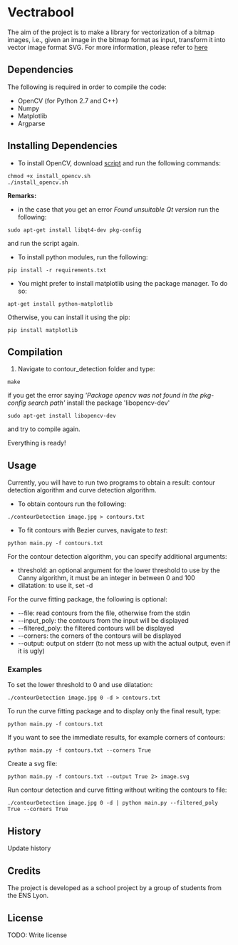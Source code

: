# Vectrabool

The aim of the project is to make a library for vectorization of a bitmap images, i.e., given an image in the bitmap format as input, transform it into vector image format SVG.
For more information, please refer to <a href='https://vladan-jovicic.github.io/Vec-Lib'>here</a>

## Dependencies

The following is required in order to compile the code:
- OpenCV (for Python 2.7 and C++)
- Numpy
- Matplotlib
- Argparse

## Installing Dependencies

- To install OpenCV, download <a href='https://drive.google.com/file/d/0B9EaSh0VvlsQOEN5bE5LU1U3b2s/view?usp=sharing'>script</a> and run the following commands:
```
chmod +x install_opencv.sh
./install_opencv.sh
```
<b>Remarks:</b>
- in the case that you get an error <i>Found unsuitable Qt version</i> run the following:
```
sudo apt-get install libqt4-dev pkg-config
```
and run the script again.

- To install python modules, run the following:
```
pip install -r requirements.txt
```

- You might prefer to install matplotlib using the package manager. To do so:
```
apt-get install python-matplotlib
```
Otherwise, you can install it using the pip:
```
pip install matplotlib
```

## Compilation

1. Navigate to contour_detection folder and type:
```
make
```

if you get the error saying <i>'Package opencv was not found in the pkg-config search path'</i> install the package 'libopencv-dev'
```
sudo apt-get install libopencv-dev
```
and try to compile again.

Everything is ready!

## Usage

Currently, you will have to run two programs to obtain a result: contour detection algorithm and curve detection algorithm.

- To obtain contours run the following:
```
./contourDetection image.jpg > contours.txt
```

- To fit contours with Bezier curves, navigate to <i>test</i>:
```
python main.py -f contours.txt
```

For the contour detection algorithm, you can specify additional arguments:
- threshold: an optional argument for the lower threshold to use by the Canny algorithm, it must be an integer in between 0 and 100
- dilatation: to use it, set -d

For the curve fitting package, the following is optional:
- --file: read contours from the file, otherwise from the stdin
- --input_poly: the contours from the input will be displayed
- --filtered_poly: the filtered contours will be displayed
- --corners: the corners of the contours will be displayed
- --output: output on stderr (to not mess up with the actual output, even if it is ugly)

### Examples

To set the lower threshold to 0 and use dilatation:
```
./contourDetection image.jpg 0 -d > contours.txt
```

To run the curve fitting package and to display only the final result, type:
```
python main.py -f contours.txt
```

If you want to see the immediate results, for example corners of contours:
```
python main.py -f contours.txt --corners True
```

Create a svg file:
```
python main.py -f contours.txt --output True 2> image.svg
```

Run contour detection and curve fitting without writing the contours to file:
```
./contourDetection image.jpg 0 -d | python main.py --filtered_poly True --corners True
```

## History

Update history

## Credits

The project is developed as a school project by a group of students from the ENS Lyon.

## License

TODO: Write license
